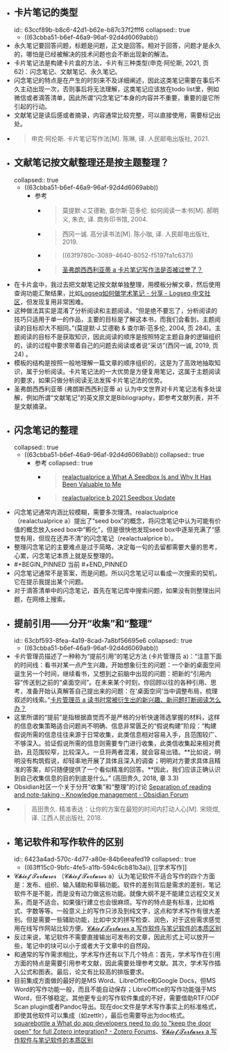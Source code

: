 - ## 卡片笔记的类型
  id:: 63ccf89b-b8c6-42d1-b62e-b87c37f2fff6
  collapsed:: true
	- ((63cbba51-b6ef-46a9-96af-92d4d6069abb))
- 永久笔记要回答问题，标题是问题，正文是回答。相对于回答，问题才是永久的，哪怕是已经被解决的技术问题也会不断出现新的解法。​
- 卡片笔记法是构建卡片盒的方法，卡片有三种类型(申克·阿伦斯, 2021, 页 62)：闪念笔记、文献笔记、永久笔记。
- 闪念笔记的特点是在产生的时刻来不及详细阐述，因此这类笔记需要在事后不久主动出现一次，否则事后将无法理解，这类笔记应该放在todo list里，例如微信或者滴答清单，因此所谓“闪念笔记”本身的内容并不重要，重要的是它所引起的行动。
- 文献笔记是读后感或者摘录，内容通常比较完整，可以直接使用，需要标记出处。
- >​申克·阿伦斯. 卡片笔记写作法[M]. 陈琳, 译. 人民邮电出版社, 2021.
- ## 文献笔记按文献整理还是按主题整理？
  collapsed:: true
	- ((63cbba51-b6ef-46a9-96af-92d4d6069abb))
		- 参考
			- >莫提默·J.艾德勒, 查尔斯·范多伦. 如何阅读一本书[M]. 郝明义, 朱衣, 译. 商务印书馆, 2004.
			- >西冈一诚. 高分读书法[M]. 陈小咖, 译. 人民邮电出版社, 2019.
			- >((63f9780c-3089-4640-8052-f5197fa1c637))
			- >[圣弗朗西西利亚蒂 a 卡片笔记写作法是否被过誉了？](https://www.zhihu.com/question/473841271/answer/2852039005)
- 在卡片盒中，我过去把文献笔记按文献单独整理，用模板分解文章，然后使用查询功能汇聚结果，比如[Logseq如何做学术笔记 - 分享 - Logseq 中文社区](https://cn.logseq.com/t/topic/174)，但发现复用非常困难。
- 这种做法其实是混淆了分析阅读和主题阅读，“但是绝不要忘了，分析阅读的技巧只适用于单一的作品，主要的目标是了解这本书，而我们会看到，主题阅读的目标却大不相同。”(莫提默·J.艾德勒 & 查尔斯·范多伦, 2004, 页 284)。主题阅读的目标不是获取知识，因此阅读的顺序是按照特定主题自身的逻辑组织的，读的过程中要求带着自己的问题去阅读或者说“采访”(西冈一诚, 2019, 页 24) 。​
- 模板的结构是按照一般地理解一篇文章的顺序组织的，这是为了高效地抽取知识，属于分析阅读。卡片笔记法的一大优势是方便复用笔记，这属于主题阅读的要求，如果只做分析阅读无法发挥卡片笔记法的优势。
- 圣弗朗西西利亚蒂 (弗朗斯西西利亚蒂 a) 认为中文世界对卡片笔记法有多处误解，例如所谓“文献笔记”的英文原文是Bibliography，即参考文献列表，并不是文献摘录。
- ## 闪念笔记的整理
  collapsed:: true
	- ((63cbba51-b6ef-46a9-96af-92d4d6069abb))
	  collapsed:: true
		- 参考
		  collapsed:: true
			- >[realactualprice a What A Seedbox Is and Why It Has Been Valuable to Me](https://forum.obsidian.md/t/what-a-seedbox-is-and-why-it-has-been-valuable-to-me/4344)
			- >[realactualprice b 2021 Seedbox Update](https://forum.obsidian.md/t/2021-seedbox-update/28554)
- 闪念笔记通常内涵比较模糊，需要多次理清。realactualprice（realactualprice a）提出了“seed box”的概念，将闪念笔记中认为可能有价值的概念放入seed box中“孵化”，但是很快他发现seed box中逐渐充满了“感觉有用，但现在还弄不清”的闪念笔记（realactualprice b）。​
- 整理闪念笔记的主要难点是过于简略，决定每一句的去留都需要大量的思考，心累，闪念笔记本质上就是反整理的。
- #+BEGIN_PINNED
  当前
  #+END_PINNED
- 闪念笔记通常不是答案，而是问题。所以闪念笔记可以看成一次搜索的契机，它在提示我提出某个问题。
- 对于滴答清单中的闪念笔记，首先在笔记库中搜索问题，如果没有则整理出问题，在网络上搜索。
- ## 提前引用——分开“收集”和“整理”
  id:: 63cbf593-8fea-4a19-8cad-7a8bf56695e6
  collapsed:: true
	- ((63cbba51-b6ef-46a9-96af-92d4d6069abb))
- 卡片管理员描述了一种称为“提前引用”的笔记方法 (卡片管理员 a)：“注意下面的时间线：看书对某一点产生兴趣，开始想象衍生的问题：一个新的桌面空间诞生另一个时间，继续看书，又想到之前脑中出现的问题：把新的“引用内容”传送到之前的“桌面空间”。在未来某个时刻，你回顾以往的各种引用、思考，准备开始认真解答自己提出来的问题：在‘桌面空间’当中调整布局，梳理叙述的线索。”​ [卡片管理员 a 读书时常被衍生出的新兴趣、新问题打断阅读怎么办？](https://www.zhihu.com/question/432293029/answer/1600147252)
- 这里所谓的“提前”是指根据直觉而不是严格的分析快速筛选掌握的材料，这样的信息收集策略适合问题尚不明确、信息非常匮乏的“假说构建”阶段：“构建假说所需的信息往往来源于日常收集，此类信息相对容易入手，且范围较广、不够深入。验证假说所需的信息则需要专门进行收集，此类信收集起来相对费劲，且范围较窄，比较深入。一旦将两者混淆，就会容易出错。**比如说，明明没有构筑假说，却轻率地开展了具体且深入的调查；明明对方要求具体且精准的答案，却只随便提供了一个看似精准的回答。**因此，我们应该正确认识到自己收集信息的目的到底是什么。”  (高田贵久, 2018, 章 3.3)
- Obsidian社区一个关于分开“收集”和“整理”的讨论 [Separation of reading and note-taking - Knowledge management - Obsidian Forum](https://forum.obsidian.md/t/separation-of-reading-and-note-taking/4117)
- >高田贵久. 精准表达：让你的方案在最短的时间内打动人心[M]. 宋晓煜, 译. 江西人民出版社, 2018.
- ## 笔记软件和写作软件的区别
  id:: 6423a4ad-570c-4d77-a80e-84b6eeafed19
  collapsed:: true
	- ((63ff15c0-9bfc-4fe5-a1fb-594c6cb81b3a)), [[学术写作]]
- 𝓒𝓱𝓲𝓮𝓯 𝓣𝓸𝓻𝓽𝓾𝓻𝓮𝓻 （𝓒𝓱𝓲𝓮𝓯 𝓣𝓸𝓻𝓽𝓾𝓻𝓮𝓻 a）认为笔记软件不适合写作的四个方面是：发布、组织、输入辅助和草稿功能。软件的差别背后是需求的差别，笔记软件不是不能，而是没有动力做这些功能。就像大纲不是不能建立远程交叉关系，而是不适合。如果强行建立也会很麻烦。写作的特点是有标准，比如格式、字数等等。一般意义上的写作只涉及到纯文字，这点和学术写作有很大差别。但是需要一些辅助功能，比如中文的拼写检查、润色，对于这些需求感觉用在线写作网站比较方便。[𝓒𝓱𝓲𝓮𝓯 𝓣𝓸𝓻𝓽𝓾𝓻𝓮𝓻 a 写作软件与笔记软件的本质区别](https://www.yuque.com/deerain/gannbs/bzoyql#aO0gt)
- 反过来说，笔记软件不需要直接输出可发布的文章，因此形式上可以放开一些，笔记中的块可以小于或者大于文章中的自然段。
- ​和通常的写作需求相比，学术写作还有以下几个特点：首先，学术写作在引用方面的特点是需要引用参考文献，因此需要处理参考文献。其次，学术写作插入公式和图表。最后，论文有比较高的排版要求。
- ​目前集成方面做的最好的是MS Word、LibreOffice和Google Docs，但MS Word的写作功能一般，而且不能自动保存；LibreOffice的写作功能强于MS Word，但不够稳定。其他更专业的写作软件集成的不好，需要借助RTF/ODF Scan plugin或者Pandoc导出。现在doc文件是学术写作事实上的标准格式，即使其他软件可以集成（如zettlr），最后也需要导出为doc格式。[squarebottle a What do app developers need to do to "keep the door open" for full Zotero integration? - Zotero Forums](https://forums.zotero.org/discussion/83854/what-do-app-developers-need-to-do-to-keep-the-door-open-for-full-zotero-integration)、[𝓒𝓱𝓲𝓮𝓯 𝓣𝓸𝓻𝓽𝓾𝓻𝓮𝓻 a 写作软件与笔记软件的本质区别](https://www.yuque.com/deerain/gannbs/bzoyql#aO0gt)